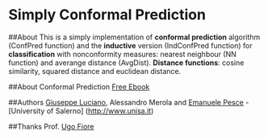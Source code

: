 Simply Conformal Prediction
===========================

##About
This is a simply implementation of **conformal prediction** algorithm (ConfPred function) and the **inductive** version (IndConfPred function) for **classification** with nonconformity measures: nearest neighbour (NN function) and averange distance (AvgDist).
**Distance functions**: cosine similarity, squared distance and euclidean distance.

##About Conformal Prediction
[Free Ebook](http://www.ntu.edu.sg/home/SSHo/Book-Page.htm)

##Authors
[Giuseppe Luciano](https://github.com/lucianogiuseppe), Alessandro Merola and [Emanuele Pesce](https://github.com/emanuelepesce) - [University of Salerno] (http://www.unisa.it)

##Thanks
Prof. [Ugo Fiore](http://wpage.unina.it/ufiore/)
